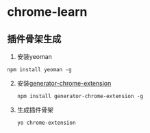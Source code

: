 # chrome-learn

## 插件骨架生成

1. 安装yeoman

  ```
  npm install yeoman -g
  ```
  
2. 安装[generator-chrome-extension](https://github.com/yeoman/generator-chrome-extension)

   ```
   npm install generator-chrome-extension -g
   ```
   
3. 生成插件骨架

   ```
   yo chrome-extension
   ```
